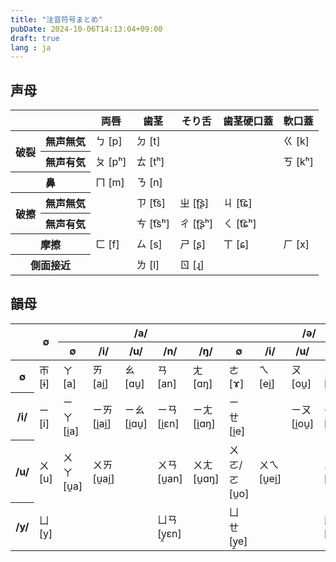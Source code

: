 ```yaml
---
title: "注音符号まとめ"
pubDate: 2024-10-06T14:13:04+09:00
draft: true
lang : ja
---
```


## 声母

<div class="responsive">
  <table>
    <thead>
      <tr>
        <th colspan="2"></th>
        <th>両唇</th>
        <th>歯茎</th>
        <th>そり舌</th>
        <th>歯茎硬口蓋</th>
        <th>軟口蓋</th>
      </tr>
    </thead>
    <tbody>
      <tr>
        <th rowspan="2">破裂</th>
        <th>無声無気</th>
        <td>ㄅ [p]</td>
        <td>ㄉ [t]</td>
        <td></td>
        <td></td>
        <td>ㄍ [k]</td>
      </tr>
      <tr>
        <th>無声有気</th>
        <td>ㄆ [pʰ]</td>
        <td>ㄊ [tʰ]</td>
        <td></td>
        <td></td>
        <td>ㄎ [kʰ]</td>
      </tr>
      <tr>
        <th colspan="2">鼻</th>
        <td>ㄇ [m]</td>
        <td>ㄋ [n]</td>
        <td></td>
        <td></td>
        <td></td>
      </tr>
      <tr>
        <th rowspan="2">破擦</th>
        <th>無声無気</th>
        <td></td>
        <td>ㄗ [t͡s]</td>
        <td>ㄓ [ʈ͡ʂ]</td>
        <td>ㄐ [t͡ɕ]</td>
        <td></td>
      </tr>
      <tr>
        <th>無声有気</th>
        <td></td>
        <td>ㄘ [t͡sʰ]</td>
        <td>ㄔ [ʈ͡ʂʰ]</td>
        <td>ㄑ [t͡ɕʰ]</td>
        <td></td>
      </tr>
      <tr>
        <th colspan="2">摩擦</th>
        <td>ㄈ [f]</td>
        <td>ㄙ [s]</td>
        <td>ㄕ [ʂ]</td>
        <td>ㄒ [ɕ]</td>
        <td>ㄏ [x]</td>
      </tr>
      <tr>
        <th colspan="2">側面接近</th>
        <td></td>
        <td>ㄌ [l]</td>
        <td>ㄖ [ɻ]</td>
        <td></td>
        <td></td>
      </tr>
    </tbody>
  </table>
</div>

## 韻母

<div class="responsive">
  <table>
    <thead>
      <tr>
        <th rowspan="2"></th>
        <th rowspan="2">∅</th>
        <th colspan="5">/a/</th>
        <th colspan="5">/ə/</th>
      </tr>
      <tr>
        <th>∅</th>
        <th>/i/</th>
        <th>/u/</th>
        <th>/n/</th>
        <th>/ŋ/</th>
        <th>∅</th>
        <th>/i/</th>
        <th>/u/</th>
        <th>/n/</th>
        <th>/ŋ/</th>
      </tr>
    </thead>
    <tbody>
      <tr>
        <th>∅</th>
        <td>ㄭ [ɨ]</td>
        <td>ㄚ [a]</td>
        <td>ㄞ [ai̯]</td>
        <td>ㄠ [ɑu̯]</td>
        <td>ㄢ [an]</td>
        <td>ㄤ [ɑŋ]</td>
        <td>ㄜ [ɤ]</td>
        <td>ㄟ [ei̯]</td>
        <td>ㄡ [ou̯]</td>
        <td>ㄣ [ən]</td>
        <td>ㄥ [ɤŋ]</td>
      </tr>
      <tr>
        <th>/i/</th>
        <td>ㄧ [i]</td>
        <td>ㄧㄚ [i̯a]</td>
        <td>ㄧㄞ [i̯ai̯]</td>
        <td>ㄧㄠ [i̯ɑu̯]</td>
        <td>ㄧㄢ [i̯ɛn]</td>
        <td>ㄧㄤ [i̯ɑŋ]</td>
        <td>ㄧㄝ [i̯e]</td>
        <td></td>
        <td>ㄧㄡ [i̯ou̯]</td>
        <td>ㄧㄣ [in]</td>
        <td>ㄧㄥ [i̯ŋ]</td>
      </tr>
      <tr>
        <th>/u/</th>
        <td>ㄨ [u]</td>
        <td>ㄨㄚ [u̯a]</td>
        <td>ㄨㄞ [u̯ai̯]</td>
        <td></td>
        <td>ㄨㄢ [u̯an]</td>
        <td>ㄨㄤ [u̯ɑŋ]</td>
        <td>ㄨㄛ/ㄛ [u̯o]</td>
        <td>ㄨㄟ [u̯ei̯]</td>
        <td></td>
        <td>ㄨㄣ [u̯ən]</td>
        <td>ㄨㄥ [u̯ɤŋ], [ʊŋ]</td>
      </tr>
      <tr>
        <th>/y/</th>
        <td>ㄩ [y]</td>
        <td></td>
        <td></td>
        <td></td>
        <td>ㄩㄢ [y̯ɛn]</td>
        <td></td>
        <td>ㄩㄝ [y̯e]</td>
        <td></td>
        <td></td>
        <td>ㄩㄣ [yn]</td>
        <td>ㄩㄥ [i̯ʊŋ]</td>
      </tr>
    </tbody>
  </table>
</div>
